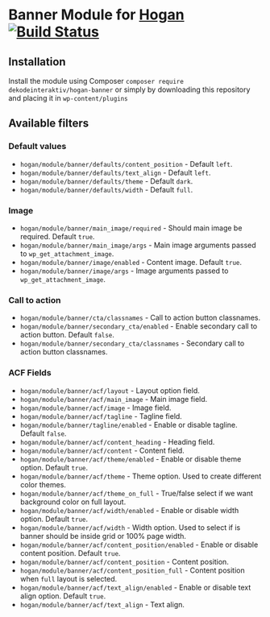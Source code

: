 # Banner Module for [Hogan](https://github.com/dekodeinteraktiv/hogan-core) [![Build Status](https://travis-ci.org/DekodeInteraktiv/hogan-banner.svg?branch=master)](https://travis-ci.org/DekodeInteraktiv/hogan-banner)

## Installation
Install the module using Composer `composer require dekodeinteraktiv/hogan-banner` or simply by downloading this repository and placing it in `wp-content/plugins`

## Available filters
### Default values
- `hogan/module/banner/defaults/content_position` - Default `left`.
- `hogan/module/banner/defaults/text_align` - Default `left`.
- `hogan/module/banner/defaults/theme` - Default `dark`.
- `hogan/module/banner/defaults/width` - Default `full`.

### Image
- `hogan/module/banner/main_image/required` - Should main image be required. Default `true`.
- `hogan/module/banner/main_image/args` - Main image arguments passed to `wp_get_attachment_image`.
- `hogan/module/banner/image/enabled` - Content image. Default `true`.
- `hogan/module/banner/image/args` - Image arguments passed to `wp_get_attachment_image`.

### Call to action
- `hogan/module/banner/cta/classnames` - Call to action button classnames.
- `hogan/module/banner/secondary_cta/enabled` - Enable secondary call to action button. Default `false`.
- `hogan/module/banner/secondary_cta/classnames` - Secondary call to action button classnames.

### ACF Fields
- `hogan/module/banner/acf/layout` - Layout option field.
- `hogan/module/banner/acf/main_image` - Main image field.
- `hogan/module/banner/acf/image` - Image field.
- `hogan/module/banner/acf/tagline` - Tagline field.
- `hogan/module/banner/tagline/enabled` - Enable or disable tagline. Default `false`.
- `hogan/module/banner/acf/content_heading` - Heading field.
- `hogan/module/banner/acf/content` - Content field.
- `hogan/module/banner/acf/theme/enabled` - Enable or disable theme option. Default `true`.
- `hogan/module/banner/acf/theme` - Theme option. Used to create different color themes.
- `hogan/module/banner/acf/theme_on_full` - True/false select if we want background color on full layout.
- `hogan/module/banner/acf/width/enabled` - Enable or disable width option. Default `true`.
- `hogan/module/banner/acf/width` - Width option. Used to select if is banner should be inside grid or 100% page width.
- `hogan/module/banner/acf/content_position/enabled` - Enable or disable content position. Default `true`.
- `hogan/module/banner/acf/content_position` - Content position.
- `hogan/module/banner/acf/content_position_full` - Content position when `full` layout is selected.
- `hogan/module/banner/acf/text_align/enabled` - Enable or disable text align option. Default `true`.
- `hogan/module/banner/acf/text_align` - Text align.
